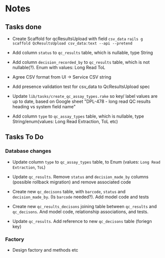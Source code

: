 # Notes

## Tasks done

- Create Scaffold for qcResultsUpload with field `csv_data`
  `rails g scaffold QcResultsUpload csv_data:text --api --pretend`

- Add column `status` to `qc_results` table, which is nullable, type String

- Add column `decision_recorded_by` to `qc_results` table, which is not nullable(?). Enum with values:
  Long Read
  ToL

- Agree CSV format from UI -> Service
  CSV string

- Add presence validation test for csv_data to QcResultsUpload spec

- Update `lib/tasks/create_qc_assay_types.rake` so key/ label values are up to date, based on Google sheet "DPL-478 - long read QC results heading vs system field name"

- Add column `type` to `qc_assay_types` table, which is nullable, type String/enum(values: Long Read Extraction, ToL etc)

## Tasks To Do

### Database changes

- Update column `type` to `qc_assay_types` table, to Enum (values: `Long Read Extraction`, `ToL`)

- Update `qc_results`. Remove `status` and `decision_made_by` columns (possible rollback migration) and remove associated code

- Create new `qc_decisons` table, with `barcode`, `status` and `decision_made_by`. (Is `barcode` needed?). Add model code and tests

- Create new `qc_results_decisons` joining table between `qc_results` and `qc_decisons`. And model code, relationship associations, and tests. 

- Update `qc_results`. Add reference to new `qc_decisons` table (foriegn key)


### Factory

- Design factory and methods etc


